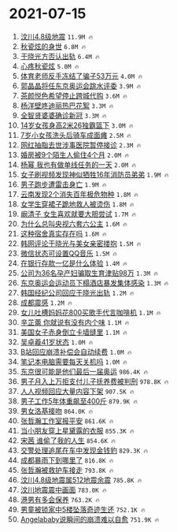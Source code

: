 # 2021-07-15

1. [汶川4.8级地震](https://s.weibo.com/weibo?q=%23%E6%B1%B6%E5%B7%9D4.8%E7%BA%A7%E5%9C%B0%E9%9C%87%23&Refer=top) `11.9M 🔥`
1. [秋瓷炫的身世](https://s.weibo.com/weibo?q=%23%E7%A7%8B%E7%93%B7%E7%82%AB%E7%9A%84%E8%BA%AB%E4%B8%96%23&Refer=top) `6.8M 🔥`
1. [于晓光方否认出轨](https://s.weibo.com/weibo?q=%23%E4%BA%8E%E6%99%93%E5%85%89%E6%96%B9%E5%90%A6%E8%AE%A4%E5%87%BA%E8%BD%A8%23&Refer=top) `6.4M 🔥`
1. [心疼秋瓷炫](https://s.weibo.com/weibo?q=%23%E5%BF%83%E7%96%BC%E7%A7%8B%E7%93%B7%E7%82%AB%23&Refer=top) `5.0M 🔥`
1. [体育老师反手冻结了骗子53万元](https://s.weibo.com/weibo?q=%23%E4%BD%93%E8%82%B2%E8%80%81%E5%B8%88%E5%8F%8D%E6%89%8B%E5%86%BB%E7%BB%93%E4%BA%86%E9%AA%97%E5%AD%9053%E4%B8%87%E5%85%83%23&Refer=top) `4.0M 🔥`
1. [郭晶晶将任东京奥运会跳水评委](https://s.weibo.com/weibo?q=%23%E9%83%AD%E6%99%B6%E6%99%B6%E5%B0%86%E4%BB%BB%E4%B8%9C%E4%BA%AC%E5%A5%A5%E8%BF%90%E4%BC%9A%E8%B7%B3%E6%B0%B4%E8%AF%84%E5%A7%94%23&Refer=top) `3.9M 🔥`
1. [茶颜悦色希望停止跨城代购](https://s.weibo.com/weibo?q=%23%E8%8C%B6%E9%A2%9C%E6%82%A6%E8%89%B2%E5%B8%8C%E6%9C%9B%E5%81%9C%E6%AD%A2%E8%B7%A8%E5%9F%8E%E4%BB%A3%E8%B4%AD%23&Refer=top) `3.6M 🔥`
1. [杨洋壁咚迪丽热巴花絮](https://s.weibo.com/weibo?q=%23%E6%9D%A8%E6%B4%8B%E5%A3%81%E5%92%9A%E8%BF%AA%E4%B8%BD%E7%83%AD%E5%B7%B4%E8%8A%B1%E7%B5%AE%23&Refer=top) `3.3M 🔥`
1. [全智贤婆婆确诊新冠](https://s.weibo.com/weibo?q=%23%E5%85%A8%E6%99%BA%E8%B4%A4%E5%A9%86%E5%A9%86%E7%A1%AE%E8%AF%8A%E6%96%B0%E5%86%A0%23&Refer=top) `3.3M 🔥`
1. [14岁女孩身高2米26独霸篮下](https://s.weibo.com/weibo?q=%2314%E5%B2%81%E5%A5%B3%E5%AD%A9%E8%BA%AB%E9%AB%982%E7%B1%B326%E7%8B%AC%E9%9C%B8%E7%AF%AE%E4%B8%8B%23&Refer=top) `3.0M 🔥`
1. [7岁小女孩洗头后骑车成面瘫](https://s.weibo.com/weibo?q=%237%E5%B2%81%E5%B0%8F%E5%A5%B3%E5%AD%A9%E6%B4%97%E5%A4%B4%E5%90%8E%E9%AA%91%E8%BD%A6%E6%88%90%E9%9D%A2%E7%98%AB%23&Refer=top) `2.5M 🔥`
1. [网红抽脂去世涉事医院暂停接诊](https://s.weibo.com/weibo?q=%23%E7%BD%91%E7%BA%A2%E6%8A%BD%E8%84%82%E5%8E%BB%E4%B8%96%E6%B6%89%E4%BA%8B%E5%8C%BB%E9%99%A2%E6%9A%82%E5%81%9C%E6%8E%A5%E8%AF%8A%23&Refer=top) `2.3M 🔥`
1. [婚房被9个陌生人偷住4个月](https://s.weibo.com/weibo?q=%23%E5%A9%9A%E6%88%BF%E8%A2%AB9%E4%B8%AA%E9%99%8C%E7%94%9F%E4%BA%BA%E5%81%B7%E4%BD%8F4%E4%B8%AA%E6%9C%88%23&Refer=top) `2.0M 🔥`
1. [杨幂 我也有做单线任务的一天](https://s.weibo.com/weibo?q=%E6%9D%A8%E5%B9%82%20%E6%88%91%E4%B9%9F%E6%9C%89%E5%81%9A%E5%8D%95%E7%BA%BF%E4%BB%BB%E5%8A%A1%E7%9A%84%E4%B8%80%E5%A4%A9&Refer=top) `2.0M 🔥`
1. [女子刷视频发现神似牺牲16年消防员弟弟](https://s.weibo.com/weibo?q=%E5%A5%B3%E5%AD%90%E5%88%B7%E8%A7%86%E9%A2%91%E5%8F%91%E7%8E%B0%E7%A5%9E%E4%BC%BC%E7%89%BA%E7%89%B216%E5%B9%B4%E6%B6%88%E9%98%B2%E5%91%98%E5%BC%9F%E5%BC%9F&Refer=top) `1.9M 🔥`
1. [男子跑步遭雷击身亡](https://s.weibo.com/weibo?q=%23%E7%94%B7%E5%AD%90%E8%B7%91%E6%AD%A5%E9%81%AD%E9%9B%B7%E5%87%BB%E8%BA%AB%E4%BA%A1%23&Refer=top) `1.9M 🔥`
1. [云南发现2个消失百年极危物种](https://s.weibo.com/weibo?q=%23%E4%BA%91%E5%8D%97%E5%8F%91%E7%8E%B02%E4%B8%AA%E6%B6%88%E5%A4%B1%E7%99%BE%E5%B9%B4%E6%9E%81%E5%8D%B1%E7%89%A9%E7%A7%8D%23&Refer=top) `1.8M 🔥`
1. [女学生穿裙子跪地救人被烫伤](https://s.weibo.com/weibo?q=%23%E5%A5%B3%E5%AD%A6%E7%94%9F%E7%A9%BF%E8%A3%99%E5%AD%90%E8%B7%AA%E5%9C%B0%E6%95%91%E4%BA%BA%E8%A2%AB%E7%83%AB%E4%BC%A4%23&Refer=top) `1.8M 🔥`
1. [阚清子 女生喜欢就要大胆尝试](https://s.weibo.com/weibo?q=%E9%98%9A%E6%B8%85%E5%AD%90%20%E5%A5%B3%E7%94%9F%E5%96%9C%E6%AC%A2%E5%B0%B1%E8%A6%81%E5%A4%A7%E8%83%86%E5%B0%9D%E8%AF%95&Refer=top) `1.7M 🔥`
1. [为什么总叫央视六套六公主](https://s.weibo.com/weibo?q=%23%E4%B8%BA%E4%BB%80%E4%B9%88%E6%80%BB%E5%8F%AB%E5%A4%AE%E8%A7%86%E5%85%AD%E5%A5%97%E5%85%AD%E5%85%AC%E4%B8%BB%23&Refer=top) `1.6M 🔥`
1. [这种宿舍真实存在吗](https://s.weibo.com/weibo?q=%23%E8%BF%99%E7%A7%8D%E5%AE%BF%E8%88%8D%E7%9C%9F%E5%AE%9E%E5%AD%98%E5%9C%A8%E5%90%97%23&Refer=top) `1.6M 🔥`
1. [韩网评论于晓光与美女亲密搂抱](https://s.weibo.com/weibo?q=%23%E9%9F%A9%E7%BD%91%E8%AF%84%E8%AE%BA%E4%BA%8E%E6%99%93%E5%85%89%E4%B8%8E%E7%BE%8E%E5%A5%B3%E4%BA%B2%E5%AF%86%E6%90%82%E6%8A%B1%23&Refer=top) `1.5M 🔥`
1. [微信状态可设置QQ音乐](https://s.weibo.com/weibo?q=%23%E5%BE%AE%E4%BF%A1%E7%8A%B6%E6%80%81%E5%8F%AF%E8%AE%BE%E7%BD%AEQQ%E9%9F%B3%E4%B9%90%23&Refer=top) `1.5M 🔥`
1. [在银行存款一亿是什么体验](https://s.weibo.com/weibo?q=%23%E5%9C%A8%E9%93%B6%E8%A1%8C%E5%AD%98%E6%AC%BE%E4%B8%80%E4%BA%BF%E6%98%AF%E4%BB%80%E4%B9%88%E4%BD%93%E9%AA%8C%23&Refer=top) `1.4M 🔥`
1. [公司为36名孕产妇骗取生育津贴98万](https://s.weibo.com/weibo?q=%23%E5%85%AC%E5%8F%B8%E4%B8%BA36%E5%90%8D%E5%AD%95%E4%BA%A7%E5%A6%87%E9%AA%97%E5%8F%96%E7%94%9F%E8%82%B2%E6%B4%A5%E8%B4%B498%E4%B8%87%23&Refer=top) `1.3M 🔥`
1. [东京奥运会运动员下榻酒店暴发集体感染](https://s.weibo.com/weibo?q=%23%E4%B8%9C%E4%BA%AC%E5%A5%A5%E8%BF%90%E4%BC%9A%E8%BF%90%E5%8A%A8%E5%91%98%E4%B8%8B%E6%A6%BB%E9%85%92%E5%BA%97%E6%9A%B4%E5%8F%91%E9%9B%86%E4%BD%93%E6%84%9F%E6%9F%93%23&Refer=top) `1.3M 🔥`
1. [韩国经纪公司回应于晓光出轨](https://s.weibo.com/weibo?q=%23%E9%9F%A9%E5%9B%BD%E7%BB%8F%E7%BA%AA%E5%85%AC%E5%8F%B8%E5%9B%9E%E5%BA%94%E4%BA%8E%E6%99%93%E5%85%89%E5%87%BA%E8%BD%A8%23&Refer=top) `1.2M 🔥`
1. [成都震感](https://s.weibo.com/weibo?q=%E6%88%90%E9%83%BD%E9%9C%87%E6%84%9F&Refer=top) `1.2M 🔥`
1. [女儿吐槽妈妈花800买歌手代言咖啡机](https://s.weibo.com/weibo?q=%23%E5%A5%B3%E5%84%BF%E5%90%90%E6%A7%BD%E5%A6%88%E5%A6%88%E8%8A%B1800%E4%B9%B0%E6%AD%8C%E6%89%8B%E4%BB%A3%E8%A8%80%E5%92%96%E5%95%A1%E6%9C%BA%23&Refer=top) `1.1M 🔥`
1. [辛芷蕾 你就说有没有内个味](https://s.weibo.com/weibo?q=%E8%BE%9B%E8%8A%B7%E8%95%BE%20%E4%BD%A0%E5%B0%B1%E8%AF%B4%E6%9C%89%E6%B2%A1%E6%9C%89%E5%86%85%E4%B8%AA%E5%91%B3&Refer=top) `1.1M 🔥`
1. [美国女子赤身倒立卡墙缝里](https://s.weibo.com/weibo?q=%23%E7%BE%8E%E5%9B%BD%E5%A5%B3%E5%AD%90%E8%B5%A4%E8%BA%AB%E5%80%92%E7%AB%8B%E5%8D%A1%E5%A2%99%E7%BC%9D%E9%87%8C%23&Refer=top) `1.1M 🔥`
1. [吴卓羲41岁状态](https://s.weibo.com/weibo?q=%23%E5%90%B4%E5%8D%93%E7%BE%B241%E5%B2%81%E7%8A%B6%E6%80%81%23&Refer=top) `1.0M 🔥`
1. [B站回应崩溃补偿会自动续费](https://s.weibo.com/weibo?q=%23B%E7%AB%99%E5%9B%9E%E5%BA%94%E5%B4%A9%E6%BA%83%E8%A1%A5%E5%81%BF%E4%BC%9A%E8%87%AA%E5%8A%A8%E7%BB%AD%E8%B4%B9%23&Refer=top) `1.0M 🔥`
1. [笔记本电脑需要每天关机吗](https://s.weibo.com/weibo?q=%23%E7%AC%94%E8%AE%B0%E6%9C%AC%E7%94%B5%E8%84%91%E9%9C%80%E8%A6%81%E6%AF%8F%E5%A4%A9%E5%85%B3%E6%9C%BA%E5%90%97%23&Refer=top) `1.0M 🔥`
1. [东京很可能是他们最后一届奥运](https://s.weibo.com/weibo?q=%23%E4%B8%9C%E4%BA%AC%E5%BE%88%E5%8F%AF%E8%83%BD%E6%98%AF%E4%BB%96%E4%BB%AC%E6%9C%80%E5%90%8E%E4%B8%80%E5%B1%8A%E5%A5%A5%E8%BF%90%23&Refer=top) `986.4K 🔥`
1. [男子月入上万拒支付儿子抚养费被判刑](https://s.weibo.com/weibo?q=%23%E7%94%B7%E5%AD%90%E6%9C%88%E5%85%A5%E4%B8%8A%E4%B8%87%E6%8B%92%E6%94%AF%E4%BB%98%E5%84%BF%E5%AD%90%E6%8A%9A%E5%85%BB%E8%B4%B9%E8%A2%AB%E5%88%A4%E5%88%91%23&Refer=top) `978.8K 🔥`
1. [人人视频回应大量内容下架](https://s.weibo.com/weibo?q=%23%E4%BA%BA%E4%BA%BA%E8%A7%86%E9%A2%91%E5%9B%9E%E5%BA%94%E5%A4%A7%E9%87%8F%E5%86%85%E5%AE%B9%E4%B8%8B%E6%9E%B6%23&Refer=top) `907.5K 🔥`
1. [男子工作5年体重飙至400斤](https://s.weibo.com/weibo?q=%23%E7%94%B7%E5%AD%90%E5%B7%A5%E4%BD%9C5%E5%B9%B4%E4%BD%93%E9%87%8D%E9%A3%99%E8%87%B3400%E6%96%A4%23&Refer=top) `879.9K 🔥`
1. [男女洛基接吻](https://s.weibo.com/weibo?q=%23%E7%94%B7%E5%A5%B3%E6%B4%9B%E5%9F%BA%E6%8E%A5%E5%90%BB%23&Refer=top) `864.0K 🔥`
1. [张哲瀚工作室报平安](https://s.weibo.com/weibo?q=%23%E5%BC%A0%E5%93%B2%E7%80%9A%E5%B7%A5%E4%BD%9C%E5%AE%A4%E6%8A%A5%E5%B9%B3%E5%AE%89%23&Refer=top) `861.6K 🔥`
1. [当小朋友穿上星黛露的衣服](https://s.weibo.com/weibo?q=%23%E5%BD%93%E5%B0%8F%E6%9C%8B%E5%8F%8B%E7%A9%BF%E4%B8%8A%E6%98%9F%E9%BB%9B%E9%9C%B2%E7%9A%84%E8%A1%A3%E6%9C%8D%23&Refer=top) `855.3K 🔥`
1. [宋茜 谁偷了我的人生](https://s.weibo.com/weibo?q=%E5%AE%8B%E8%8C%9C%20%E8%B0%81%E5%81%B7%E4%BA%86%E6%88%91%E7%9A%84%E4%BA%BA%E7%94%9F&Refer=top) `854.6K 🔥`
1. [交警处理追尾在车中发现金钱豹](https://s.weibo.com/weibo?q=%23%E4%BA%A4%E8%AD%A6%E5%A4%84%E7%90%86%E8%BF%BD%E5%B0%BE%E5%9C%A8%E8%BD%A6%E4%B8%AD%E5%8F%91%E7%8E%B0%E9%87%91%E9%92%B1%E8%B1%B9%23&Refer=top) `829.3K 🔥`
1. [成都暴雨下到哪里了](https://s.weibo.com/weibo?q=%23%E6%88%90%E9%83%BD%E6%9A%B4%E9%9B%A8%E4%B8%8B%E5%88%B0%E5%93%AA%E9%87%8C%E4%BA%86%23&Refer=top) `816.8K 🔥`
1. [张哲瀚被救护车接走](https://s.weibo.com/weibo?q=%23%E5%BC%A0%E5%93%B2%E7%80%9A%E8%A2%AB%E6%95%91%E6%8A%A4%E8%BD%A6%E6%8E%A5%E8%B5%B0%23&Refer=top) `793.8K 🔥`
1. [汶川4.8级地震属512地震余震](https://s.weibo.com/weibo?q=%23%E6%B1%B6%E5%B7%9D4.8%E7%BA%A7%E5%9C%B0%E9%9C%87%E5%B1%9E512%E5%9C%B0%E9%9C%87%E4%BD%99%E9%9C%87%23&Refer=top) `785.8K 🔥`
1. [汶川地震震中画面](https://s.weibo.com/weibo?q=%23%E6%B1%B6%E5%B7%9D%E5%9C%B0%E9%9C%87%E9%9C%87%E4%B8%AD%E7%94%BB%E9%9D%A2%23&Refer=top) `783.0K 🔥`
1. [港男有多会保养](https://s.weibo.com/weibo?q=%23%E6%B8%AF%E7%94%B7%E6%9C%89%E5%A4%9A%E4%BC%9A%E4%BF%9D%E5%85%BB%23&Refer=top) `763.2K 🔥`
1. [男童被锁家中5楼坠落奇迹生还](https://s.weibo.com/weibo?q=%23%E7%94%B7%E7%AB%A5%E8%A2%AB%E9%94%81%E5%AE%B6%E4%B8%AD5%E6%A5%BC%E5%9D%A0%E8%90%BD%E5%A5%87%E8%BF%B9%E7%94%9F%E8%BF%98%23&Refer=top) `752.1K 🔥`
1. [Angelababy说瞬间的崩溃难以自愈](https://s.weibo.com/weibo?q=%23Angelababy%E8%AF%B4%E7%9E%AC%E9%97%B4%E7%9A%84%E5%B4%A9%E6%BA%83%E9%9A%BE%E4%BB%A5%E8%87%AA%E6%84%88%23&Refer=top) `751.9K 🔥`
